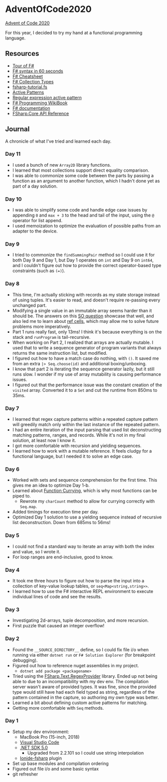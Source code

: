 # AdventOfCode2020

[Advent of Code 2020](https://adventofcode.com/2020)

For this year, I decided to try my hand at a functional programming language.

## Resources

- [Tour of F#](https://docs.microsoft.com/en-us/dotnet/fsharp/tour)
- [F# syntax in 60 seconds](https://fsharpforfunandprofit.com/posts/fsharp-in-60-seconds/)
- [F# Cheatsheet](http://dungpa.github.io/fsharp-cheatsheet/)
- [F# Collection Types](https://docs.microsoft.com/en-us/dotnet/fsharp/language-reference/fsharp-collection-types)
- [fsharp-tutorial.fs](https://gist.github.com/odytrice/667bc1d8d7c872fe8c5b1baa58898c32)
- [Active Patterns](https://fsharpforfunandprofit.com/posts/convenience-active-patterns/)
- [Regular expression active pattern](http://www.fssnip.net/29)
- [F# Programming WikiBook](https://en.wikibooks.org/wiki/F_Sharp_Programming)
- [F# documentation](https://docs.microsoft.com/en-us/dotnet/fsharp/)
- [FSharp.Core API Reference](https://fsharp.github.io/fsharp-core-docs/reference/)

## Journal

A chronicle of what I've tried and learned each day.

### Day 11

- I used a bunch of new `Array2D` library functions.
- I learned that most collections support direct equality comparison.
- I was able to commonize some code between the parts by passing a function as an argument to another function, which I hadn't done yet as part of a day solution.

### Day 10

- I was able to simplify some code and handle edge case issues by appending `0` and `max + 3` to the head and tail of the input, using the `@` operator for list append.
- I used memoization to optimize the evaluation of possible paths from an adapter to the device.

### Day 9

- I tried to commonize the `findSummingPair` method so I could use it for both Day 9 and Day 1, but Day 1 operates on `int` and Day 9 on `int64`, and I couldn't figure out how to provide the correct operator-based type constraints (such as `(=)`).

### Day 8

- This time, I'm actually sticking with records as my state storage instead of using tuples. It's easier to read, and doesn't require re-passing every unchanged part.
- Modifying a single value in an immutable array seems harder than it should be. The answers on this [SO question](https://stackoverflow.com/questions/29966294/how-to-edit-an-item-in-a-mutable-list-in-f-and-allow-the-other-items-in-the-lis) showcase that well, and also led me to learn about [ref cells](https://stackoverflow.com/questions/3221200/f-let-mutable-vs-ref), which may allow me to solve future problems more imperatively.
- Part 1 runs really fast, only 13ms! I think it's because everything is on the stack and `runProgram` is tail-recursive.
- When working on Part 2, I realized that arrays are actually mutable. I used that to write a sequence generator of program variants that always returns the same instruction list, but modified.
- I figured out how to have a match case do nothing, with `()`. It saved me from an extra `|> Seq.choose(id)` and additional boxing/unboxing.
- I know that part 2 is iterating the sequence generator lazily, but it still runs slow. I wonder if my use of array mutability is causing performance issues.
- I figured out that the performance issue was the constant creation of the `visited` array. Converted it to a `Set` and cut the runtime from 850ms to 35ms.

### Day 7

- I learned that regex capture patterns within a repeated capture pattern will greedily match only within the last instance of the repeated pattern.
- I had an entire iteration of the input parsing that used list deconstructing matching patterns, ranges, and records. While it's not in my final solution, at least now I know it.
- I got more comfortable with recursion and yielding sequences.
- I learned how to work with a mutable reference. It feels cludgy for a functional language, but I needed it to solve an edge case.

### Day 6

- Worked with sets and sequence comprehension for the first time. This gives me an idea to optimize Day 1-b.
- Learned about [Function Currying](https://fsharpforfunandprofit.com/posts/currying/), which is why most functions can be piped to.
  - Rewrote my `charCount` method to allow for currying correctly with `Seq.map`.
- Added timings for execution time per day.
- Optimized Day 1 solution to use a yielding sequence instead of recursive list deconstruction. Down from 685ms to 56ms!

### Day 5

- I could not find a standard way to iterate an array with both the index and value, so I wrote it.
- For loop ranges are end-inclusive, good to know.

### Day 4

- It took me three hours to figure out how to parse the input into a collection of key-value lookup tables, or `seq<Map<string,string>>`.
- I learned how to use the F# interactive REPL environment to execute individual lines of code and see the results.

### Day 3

- Investigating 2d-arrays, tuple decomposition, and more recursion.
- First puzzle that caused an integer overflow!

### Day 2

- Found the `__SOURCE_DIRECTORY__` define, so I could fix file i/o when running via either `dotnet run` or `F# Solution Explorer` (for breakpoint debugging).
- Figured out how to reference nuget assemblies in my project.
  - `dotnet add package <packagename>`
- Tried using the [FSharp.Text.RegexProvider](http://fsprojects.github.io/FSharp.Text.RegexProvider/) library. Ended up not being able to due to an incompatibility with my dev env. The compilation server wasn't aware of provided types. It was fine, since the provided type would still have had each field typed as string, regardless of the pattern contained in the capture, so authoring my own type was better.
- Learned a bit about defining custom active patterns for matching.
- Getting more comfortable with `Seq` methods.

### Day 1

- Setup my dev environment:
  - MacBook Pro (15-inch, 2018)
  - [Visual Studio Code](https://code.visualstudio.com/)
  - [.NET SDK 5.0](https://dotnet.microsoft.com/download)
    - Upgraded from 2.2.101 so I could use string interpolation
  - [Ionide-fsharp](https://marketplace.visualstudio.com/items?itemName=Ionide.Ionide-fsharp) plugin
- Set up base modules and compilation ordering
- Figured out file i/o and some basic syntax
- git refresher